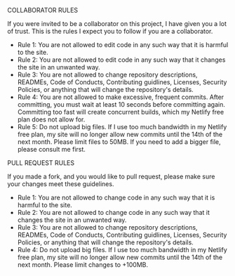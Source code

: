 COLLABORATOR RULES

If you were invited to be a collaborator on this project, I have given you a lot of trust. This is the rules I expect you to follow if you are a collaborator.

- Rule 1: You are not allowed to edit code in any such way that it is harmful to the site.
- Rule 2: You are not allowed to edit code in any such way that it changes the site in an unwanted way.
- Rule 3: You are not allowed to change repository descriptions, READMEs, Code of Conducts, Contributing guidlines, Licenses, Security Policies, or anything that will change the repository's details.
- Rule 4: You are not allowed to make excessive, frequent commits. After committing, you must wait at least 10 seconds before committing again. Committing too fast will create concurrent builds, which my Netlify free plan does not allow for.
- Rule 5: Do not upload big files. If I use too much bandwidth in my Netlify free plan, my site will no longer allow new commits until the 14th of the next month. Please limit files to 50MB. If you need to add a bigger file, please consult me first.

PULL REQUEST RULES

If you made a fork, and you would like to pull request, please make sure your changes meet these guidelines.

- Rule 1: You are not allowed to change code in any such way that it is harmful to the site.
- Rule 2: You are not allowed to change code in any such way that it changes the site in an unwanted way.
- Rule 3: You are not allowed to change repository descriptions, READMEs, Code of Conducts, Contributing guidlines, Licenses, Security Policies, or anything that will change the repository's details.
- Rule 4: Do not upload big files. If I use too much bandwidth in my Netlify free plan, my site will no longer allow new commits until the 14th of the next month. Please limit changes to +100MB.
